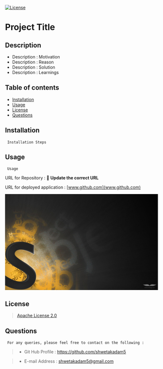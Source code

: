 [![License](https://img.shields.io/badge/License-Apache_2.0-green.svg)](https://opensource.org/licenses/Apache-2.0)

# Project Title

## Description 
- Description : Motivation 
- Description : Reason 
- Description : Solution 
- Description : Learnings 


## Table of contents 
 - [Installation](#installation) 
 - [Usage](#usage) 
 - [License](#license) 
 - [Questions](#questions) 


## Installation 
	 Installation Steps 


## Usage 
	 Usage

 URL for Repository : 📝 **Update the correct URL** 


 URL for deployed application : [www.github.com](www.github.com) 

![Image Unavailable](./assets/images/sampleImage.jpg) 


## License 
> [Apache License 2.0](https://opensource.org/licenses/Apache-2.0)

## Questions 
	 For any queries, please feel free to contact on the following :

> - Git Hub Profile : <https://github.com/shwetakadam5>

> - E-mail Address : <shwetakadam5@gmail.com>